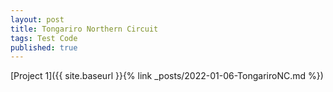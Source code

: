 ```yaml
---
layout: post
title: Tongariro Northern Circuit
tags: Test Code
published: true
---
```






[Project 1]({{ site.baseurl }}{% link _posts/2022-01-06-TongariroNC.md %})


